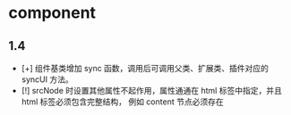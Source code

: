 # component

## 1.4

 - [+] 组件基类增加 sync 函数，调用后可调用父类、扩展类、插件对应的 syncUI 方法。
 - [!] srcNode 时设置其他属性不起作用，属性通通在 html 标签中指定，并且 html 标签必须包含完整结构，
 例如 content 节点必须存在